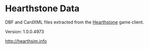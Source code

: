 Hearthstone Data
================

DBF and CardXML files extracted from the
[Hearthstone](http://playhearthstone.com) game client.

Version: 1.0.0.4973

http://hearthsim.info
